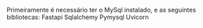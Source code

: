 Primeiramente é necessário ter o MySql instalado, e as seguintes bibliotecas:
Fastapi
Sqlalchemy
Pymysql
Uvicorn

